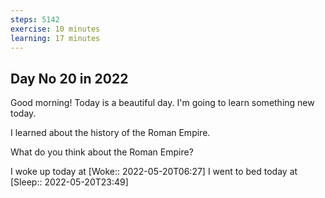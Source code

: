 ```yaml
---
steps: 5142
exercise: 10 minutes
learning: 17 minutes
---
```

## Day No 20 in 2022
Good morning! Today is a beautiful day.
I'm going to learn something new today.

I learned about the history of the Roman Empire.

What do you think about the Roman Empire?

I woke up today at [Woke:: 2022-05-20T06:27]
I went to bed today at [Sleep:: 2022-05-20T23:49]

